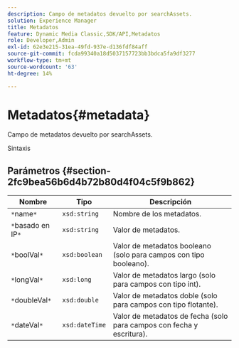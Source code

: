 ```yaml
---
description: Campo de metadatos devuelto por searchAssets.
solution: Experience Manager
title: Metadatos
feature: Dynamic Media Classic,SDK/API,Metadatos
role: Developer,Admin
exl-id: 62e3e215-31ea-49fd-937e-d136fdf84aff
source-git-commit: fcda99340a18d5037157723bb3bdca5fa9df3277
workflow-type: tm+mt
source-wordcount: '63'
ht-degree: 14%

---
```


# Metadatos{#metadata}

Campo de metadatos devuelto por searchAssets.

Sintaxis

## Parámetros {#section-2fc9bea56b6d4b72b80d4f04c5f9b862}

| Nombre | Tipo | Descripción |
|---|---|---|
| `*`name`*` | `xsd:string` | Nombre de los metadatos. |
| `*`basado en IP`*` | `xsd:string` | Valor de metadatos. |
| `*`boolVal`*` | `xsd:boolean` | Valor de metadatos booleano (solo para campos con tipo booleano). |
| `*`longVal`*` | `xsd:long` | Valor de metadatos largo (solo para campos con tipo int). |
| `*`doubleVal`*` | `xsd:double` | Valor de metadatos doble (solo para campos con tipo flotante). |
| `*`dateVal`*` | `xsd:dateTime` | Valor de metadatos de fecha (solo para campos con fecha y escritura). |
